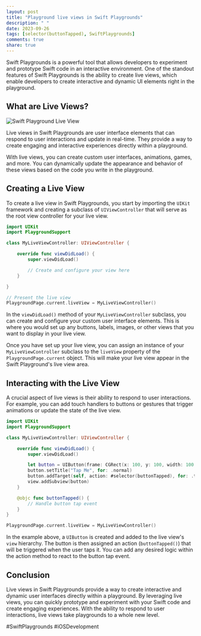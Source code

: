 ```yaml
---
layout: post
title: "Playground live views in Swift Playgrounds"
description: " "
date: 2023-09-26
tags: [selector(buttonTapped), SwiftPlaygrounds]
comments: true
share: true
---
```


Swift Playgrounds is a powerful tool that allows developers to experiment and prototype Swift code in an interactive environment. One of the standout features of Swift Playgrounds is the ability to create live views, which enable developers to create interactive and dynamic UI elements right in the playground.

## What are Live Views?

![Swift Playground Live View](https://example.com/playground_live_view.png)

Live views in Swift Playgrounds are user interface elements that can respond to user interactions and update in real-time. They provide a way to create engaging and interactive experiences directly within a playground.

With live views, you can create custom user interfaces, animations, games, and more. You can dynamically update the appearance and behavior of these views based on the code you write in the playground.

## Creating a Live View

To create a live view in Swift Playgrounds, you start by importing the `UIKit` framework and creating a subclass of `UIViewController` that will serve as the root view controller for your live view.

```swift
import UIKit
import PlaygroundSupport

class MyLiveViewController: UIViewController {

    override func viewDidLoad() {
        super.viewDidLoad()

        // Create and configure your view here
    }

}

// Present the live view
PlaygroundPage.current.liveView = MyLiveViewController()
```

In the `viewDidLoad()` method of your `MyLiveViewController` subclass, you can create and configure your custom user interface elements. This is where you would set up any buttons, labels, images, or other views that you want to display in your live view.

Once you have set up your live view, you can assign an instance of your `MyLiveViewController` subclass to the `liveView` property of the `PlaygroundPage.current` object. This will make your live view appear in the Swift Playground's live view area.

## Interacting with the Live View

A crucial aspect of live views is their ability to respond to user interactions. For example, you can add touch handlers to buttons or gestures that trigger animations or update the state of the live view.

```swift
import UIKit
import PlaygroundSupport

class MyLiveViewController: UIViewController {

    override func viewDidLoad() {
        super.viewDidLoad()

        let button = UIButton(frame: CGRect(x: 100, y: 100, width: 100, height: 50))
        button.setTitle("Tap Me", for: .normal)
        button.addTarget(self, action: #selector(buttonTapped), for: .touchUpInside)
        view.addSubview(button)
    }

    @objc func buttonTapped() {
        // Handle button tap event
    }
}

PlaygroundPage.current.liveView = MyLiveViewController()
```

In the example above, a `UIButton` is created and added to the live view's `view` hierarchy. The button is then assigned an action (`buttonTapped()`) that will be triggered when the user taps it. You can add any desired logic within the action method to react to the button tap event.

## Conclusion

Live views in Swift Playgrounds provide a way to create interactive and dynamic user interfaces directly within a playground. By leveraging live views, you can quickly prototype and experiment with your Swift code and create engaging experiences. With the ability to respond to user interactions, live views take playgrounds to a whole new level.

#SwiftPlaygrounds #iOSDevelopment